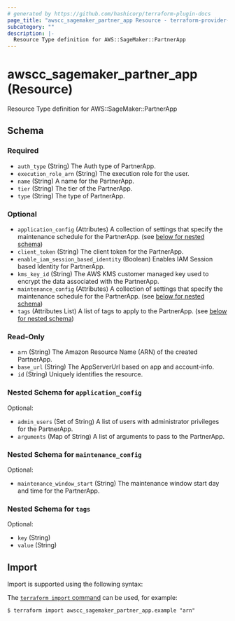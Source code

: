 ```yaml
---
# generated by https://github.com/hashicorp/terraform-plugin-docs
page_title: "awscc_sagemaker_partner_app Resource - terraform-provider-awscc"
subcategory: ""
description: |-
  Resource Type definition for AWS::SageMaker::PartnerApp
---
```


# awscc_sagemaker_partner_app (Resource)

Resource Type definition for AWS::SageMaker::PartnerApp



<!-- schema generated by tfplugindocs -->
## Schema

### Required

- `auth_type` (String) The Auth type of PartnerApp.
- `execution_role_arn` (String) The execution role for the user.
- `name` (String) A name for the PartnerApp.
- `tier` (String) The tier of the PartnerApp.
- `type` (String) The type of PartnerApp.

### Optional

- `application_config` (Attributes) A collection of settings that specify the maintenance schedule for the PartnerApp. (see [below for nested schema](#nestedatt--application_config))
- `client_token` (String) The client token for the PartnerApp.
- `enable_iam_session_based_identity` (Boolean) Enables IAM Session based Identity for PartnerApp.
- `kms_key_id` (String) The AWS KMS customer managed key used to encrypt the data associated with the PartnerApp.
- `maintenance_config` (Attributes) A collection of settings that specify the maintenance schedule for the PartnerApp. (see [below for nested schema](#nestedatt--maintenance_config))
- `tags` (Attributes List) A list of tags to apply to the PartnerApp. (see [below for nested schema](#nestedatt--tags))

### Read-Only

- `arn` (String) The Amazon Resource Name (ARN) of the created PartnerApp.
- `base_url` (String) The AppServerUrl based on app and account-info.
- `id` (String) Uniquely identifies the resource.

<a id="nestedatt--application_config"></a>
### Nested Schema for `application_config`

Optional:

- `admin_users` (Set of String) A list of users with administrator privileges for the PartnerApp.
- `arguments` (Map of String) A list of arguments to pass to the PartnerApp.


<a id="nestedatt--maintenance_config"></a>
### Nested Schema for `maintenance_config`

Optional:

- `maintenance_window_start` (String) The maintenance window start day and time for the PartnerApp.


<a id="nestedatt--tags"></a>
### Nested Schema for `tags`

Optional:

- `key` (String)
- `value` (String)

## Import

Import is supported using the following syntax:

The [`terraform import` command](https://developer.hashicorp.com/terraform/cli/commands/import) can be used, for example:

```shell
$ terraform import awscc_sagemaker_partner_app.example "arn"
```
